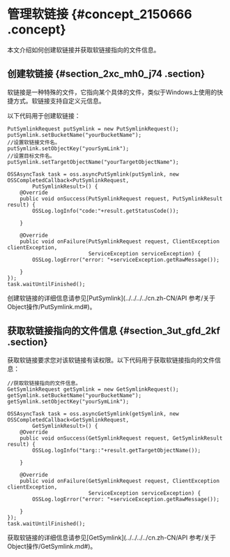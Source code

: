 # 管理软链接 {#concept_2150666 .concept}

本文介绍如何创建软链接并获取软链接指向的文件信息。

## 创建软链接 {#section_2xc_mh0_j74 .section}

软链接是一种特殊的文件，它指向某个具体的文件，类似于Windows上使用的快捷方式。软链接支持自定义元信息。

以下代码用于创建软链接：

``` {#codeblock_scp_lkg_quc}
PutSymlinkRequest putSymlink = new PutSymlinkRequest();
putSymlink.setBucketName("yourBucketName");
//设置软链接文件名。
putSymlink.setObjectKey("yourSymLink");
//设置目标文件名。
putSymlink.setTargetObjectName("yourTargetObjectName");

OSSAsyncTask task = oss.asyncPutSymlink(putSymlink, new OSSCompletedCallback<PutSymlinkRequest,
        PutSymlinkResult>() {
    @Override
    public void onSuccess(PutSymlinkRequest request, PutSymlinkResult result) {
        OSSLog.logInfo("code:"+result.getStatusCode());

    }

    @Override
    public void onFailure(PutSymlinkRequest request, ClientException clientException,
                          ServiceException serviceException) {
        OSSLog.logError("error: "+serviceException.getRawMessage());

    }
});
task.waitUntilFinished();
```

创建软链接的详细信息请参见[PutSymlink](../../../../cn.zh-CN/API 参考/关于Object操作/PutSymlink.md#)。

## 获取软链接指向的文件信息 {#section_3ut_gfd_2kf .section}

获取软链接要求您对该软链接有读权限。以下代码用于获取软链接指向的文件信息：

``` {#codeblock_8k8_q4p_z4a}
//获取软链接指向的文件信息。
GetSymlinkRequest getSymlink = new GetSymlinkRequest();
getSymlink.setBucketName("yourBucketName");
getSymlink.setObjectKey("yourSymLink");

OSSAsyncTask task = oss.asyncGetSymlink(getSymlink, new OSSCompletedCallback<GetSymlinkRequest,
        GetSymlinkResult>() {
    @Override
    public void onSuccess(GetSymlinkRequest request, GetSymlinkResult result) {
        OSSLog.logInfo("targ::"+result.getTargetObjectName());

    }

    @Override
    public void onFailure(GetSymlinkRequest request, ClientException clientException,
                          ServiceException serviceException) {
        OSSLog.logError("error: "+serviceException.getRawMessage());

    }
});
task.waitUntilFinished();
```

获取软链接的详细信息请参见[GetSymlink](../../../../cn.zh-CN/API 参考/关于Object操作/GetSymlink.md#)。


